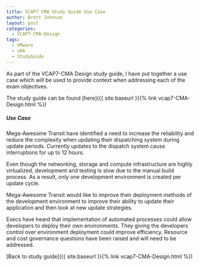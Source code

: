 ```yaml
---
title: VCAP7 CMA Study Guide Use Case
author: Brett Johnson
layout: post
categories:
  - VCAP7-CMA-Design
tags:
  - VMware
  - vRA
  - StudyGuide
---
```


As part of the VCAP7-CMA Design study guide, I have put together a use case which will be used to provide context when addressing each of the exam objectives.

The study guide can be found [here]({{ site.baseurl }}{% link vcap7-CMA-Design.html %})

##### Use Case

Mega-Awesome Transit have identified a need to increase the reliability and reduce the complexity when updating their dispatching system during update periods. Currently updates to the dispatch system cause interruptions for up to 12 hours.
 
Even though the networking, storage and compute infrastructure are highly virtualized, development and testing is slow due to the manual build process. As a result, only one development environment is created per update cycle.
 
Mega-Awesome Transit would like to improve their deployment methods of the development environment to improve their ability to update their application and then look at new update strategies.
 
Execs have heard that implementation of automated processes could allow developers to deploy their own environments. They giving the developers control over environment deployment could improve efficiency. Resource and cost governance questions have been raised and will need to be addressed.

[Back to study guide]({{ site.baseurl }}{% link vcap7-CMA-Design.html %})